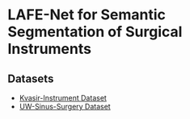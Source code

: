 # LAFE-Net for Semantic Segmentation of Surgical Instruments 

## Datasets
- [Kvasir-Instrument Dataset](https://datasets.simula.no/kvasir-instrument/)
- [UW-Sinus-Surgery Dataset](https://digital.lib.washington.edu/researchworks/items/80f00953-c8e0-46e1-9095-3c7cf0de6bed)
